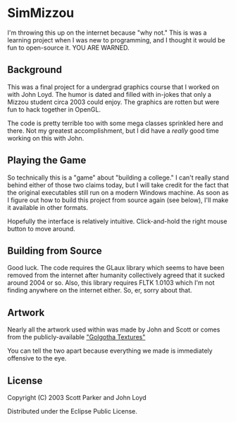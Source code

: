 # SimMizzou

I'm throwing this up on the internet because "why not." This is was a learning project when I was new to programming, and I thought it would be fun to open-source it. YOU ARE WARNED.

## Background

This was a final project for a undergrad graphics course that I worked on with John Loyd. The humor is dated and filled with in-jokes that only a Mizzou student circa 2003 could enjoy. The graphics are rotten but were fun to hack together in OpenGL.

The code is pretty terrible too with some mega classes sprinkled here and there. Not my greatest accomplishment, but I did have a _really_ good time working on this with John.

## Playing the Game

So technically this is a "game" about "building a college." I can't really stand behind either of those two claims today, but I will take credit for the fact that the original executables still run on a modern Windows machine. As soon as I figure out how to build this project from source again (see below), I'll make it available in other formats.

Hopefully the interface is relatively intuitive. Click-and-hold the right mouse button to move around.

## Building from Source

Good luck. The code requires the GLaux library which seems to have been removed from the internet after humanity collectively agreed that it sucked around 2004 or so. Also, this library requires  FLTK 1.0103 which I'm not finding anywhere on the internet either. So, er, sorry about that.

## Artwork

Nearly all the artwork used within was made by John and Scott or comes from the publicly-available ["Golgotha Textures"](http://www.wolfiesden.com/golgotha/golgotha.asp)

You can tell the two apart because everything we made is immediately offensive to the eye.

## License

Copyright (C) 2003 Scott Parker and John Loyd

Distributed under the Eclipse Public License.